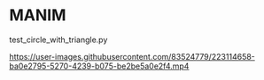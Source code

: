 # MANIM

test_circle_with_triangle.py

https://user-images.githubusercontent.com/83524779/223114658-ba0e2795-5270-4239-b075-be2be5a0e2f4.mp4
